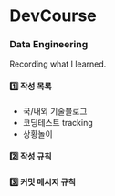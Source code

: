 # DevCourse
### Data Engineering 
Recording what I learned.

#### 1️⃣ 작성 목록
- 국/내외 기술블로그
- 코딩테스트 tracking
- 상황놀이


#### 2️⃣ 작성 규칙


#### 3️⃣ 커밋 메시지 규칙
